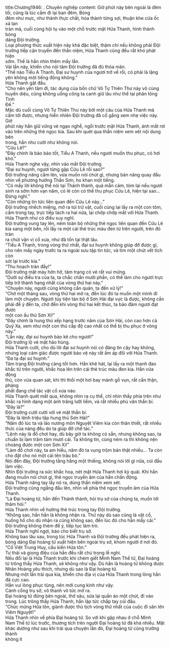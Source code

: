 title:Chương1946: . Chuyên nghiệp
content:
Giờ phút này bên ngoài là đêm tối, cũng là lúc cấm đi lại ban đêm. Bóng<br>đêm như mực, như thành thực chất, hóa thành từng sợi, thuận khe cửa ốc xá lan<br>tràn mà, cuối cùng hội tụ vào một chỗ trước mặt Hứa Thanh, hình thành bóng<br>dáng Đội trưởng.<br>Loại phương thức xuất hiện này khá đặc biệt, thậm chí nếu không phải Đội<br>trưởng tiếp cận truyền đến thần niệm, Hứa Thanh cũng đều rất khó phát hiện<br>sớm. Thế là hắn nhìn thêm mấy lần.<br>Vài lần này, khiến cho nội tâm Đội trưởng đã đủ thỏa mãn.<br>“Thế nào Tiểu A Thanh, Đại sư huynh của ngươi trở về rồi, có phải là lặng<br>yên không một tiếng động không.”<br>Hứa Thanh gật đầu.<br>“Cho nên yên tâm đi, tác dụng của bốn chữ Vô Tự Thiên Thư này vô cùng<br>huyền diệu, cũng không uổng công ta canh giữ lâu như thế tại phân tông Tinh<br>Đế.”<br>Mặc dù cuối cùng Vô Tự Thiên Thư này bởi một câu của Hứa Thanh mà<br>cầm tới được, nhưng hiển nhiên Đội trưởng đã cố gắng xem nhẹ việc này. Giờ<br>phút này hắn giữ vững vẻ ngạo nghễ, ngồi trước mặt Hứa Thanh, ánh mắt rơi<br>vào trên những thẻ ngọc kia. Sau khi quét qua thần niệm xem xét nội dung bên<br>trong, hắn như cười như không nói.<br>“Cửu Lê?”<br>“Đây chính là bảo bảo tốt, Tiểu A Thanh, nếu ngươi muốn thu phục, có hơi<br>khó.”<br>Hứa Thanh nghe vậy, nhìn vào mắt Đội trưởng.<br>“Đại sư huynh, ngươi từng gặp Cửu Lê rồi sao?”<br>Đội trưởng nâng cằm lên, vừa muốn nói chút gì, nhưng bản năng quay đầu<br>nhìn về phương hướng Thần Sơn, ho khan một tiếng.<br>“Có mấy lời không thể nói tại Thánh thành, quá mẫn cảm, tóm lại nếu ngươi<br>sinh ra sớm hơn vạn năm, có lẽ còn có thể thu phục Cửu Lê, hiện tại sao…<br>Đừng nghĩ.”<br>“Còn những tin tức liên quan đến Cửu Lê này…”<br>Đội trưởng nhếch miệng, mở ra túi trữ vật, cuối cùng lại lấy ra một con tôm,<br>cầm trong tay, trực tiếp tách ra hai nửa, lại chớp chớp mắt với Hứa Thanh.<br>Hứa Thanh như có điều suy nghĩ.<br>Đội trưởng vung tay lên, ném toàn bộ những thẻ ngọc liên quan đến Cửu Lê<br>kia sang một bên, rồi lấy ra một cái thẻ trúc màu đen từ trên người, trên đó tràn<br>ra chút vận vị cổ xưa, như đã tồn tại thật lâu.<br>“Tiểu A Thanh, trong vòng thứ nhất, đại sư huynh không giúp đỡ được gì,<br>cho nên mấy ngày trước ta ra ngoài sưu tập tin tức, và tìm một chút vết tích còn<br>sót lại trước kia.”<br>“Thu hoạch tràn đầy!”<br>Đội trưởng mặt mày hớn hở, tâm trạng có vẻ rất vui mừng.<br>“Dưới sự điều tra của ta, ta chắc chắn mười phần, có thể làm cho ngươi trực<br>tiếp trở thành hạng nhất của vòng thứ hai này.”<br>“Chuyện này, ngươi cũng không cần quản, ta đến xử lý!”<br>“Chờ một tháng sau, vòng thứ hai mở ra, đến lúc đó ta muốn một mình đi<br>làm một chuyện. Ngươi tùy tiện tản bộ ở Sơn Hải đại vực là được, không cần<br>phải để ý đến ta, chờ đến khi vòng thứ hai kết thúc, ta bảo đảm ngươi đạt được<br>một con ấu thú Sơn Xi!”<br>“Đây chính là hung thú xếp hạng trước năm của Sơn Hải, còn cao hơn cả<br>Quỷ Xa, xem như một con thú cấp độ cao nhất có thể bị thu phục ở vòng này.”<br>“Lần này, đại sư huynh bảo kê cho ngươi!”<br>Đội trưởng lộ vẻ mặt hào hùng.<br>Hứa Thanh cười, cho dù lời đại sư huynh nói có đáng tin cậy hay không,<br>nhưng loại cảm giác được người bảo vệ này rất ấm áp đối với Hứa Thanh.<br>“Đa tạ đại sư huynh.”<br>Tâm trạng Đội trưởng càng tốt hơn. Hắn khẽ hát, lại lấy ra một thanh đao<br>khắc từ trên người, khắc họa lên trên cái thẻ trúc màu đen kia. Hắn vừa động<br>thủ, còn vừa quan sát, khi thì thổi một hơi bay mảnh gỗ vụn, rất cẩn thận, phảng<br>phất đang chế tác vật cổ xưa nào.<br>Hứa Thanh quét mắt qua, không nhìn ra cụ thể, chỉ nhìn thấy phía trên như<br>khắc ra hình dạng một ánh trăng lưỡi liềm, và rất nhiều phù văn thần bí.<br>“Đây là?”<br>Đội trưởng cười cười với vẻ mặt thần bí.<br>“Đây là lệnh triệu tập hung thú Sơn Hải!”<br>“Năm đó lúc ta và lão nương môn Nguyệt Viêm kia còn thân thiết, rất nhiều<br>thức của nàng đều do ta giúp đỡ chế tác.”<br>“Lệnh này là đồ chơi hay, dù bây giờ ta không có sẵn, nhưng không sao, ta<br>chuẩn bị làm trăm tám mươi cái. Ta không tin, cùng ném ra thì không nện<br>choáng được một con Sơn Xi!”<br>“Làm đồ chơi này, ta am hiểu, năm đó ta vụng trộm bán thật nhiều… Ta còn<br>cho đặt cho nó một cái tên trâu bò.”<br>Nói đến đây, Đội trưởng tằng hắng một thiếng, không nói lời gì nữa, cúi đầu<br>làm việc.<br>Nhìn Đội trưởng ra sức khắc hoạ, nét mặt Hứa Thanh hơi kỳ quái. Khi hắn<br>đang muốn nói chút gì, thẻ ngọc truyền âm của hắn chấn động.<br>Hứa Thanh nâng tay lấy nó ra, dùng thần niệm xem xét.<br>Đội trưởng cũng ngẩng đầu lên, nhìn về phía thẻ ngọc truyền âm của Hứa<br>Thanh.<br>“Là Đại hoàng tử, hắn đến Thánh thành, hỏi trụ sở của chúng ta, muốn tới<br>thăm hỏi.”<br>Hứa Thanh nhìn về hướng thẻ trúc trong tay Đội trưởng.<br>“Không sao, hắn hẳn là không nhận ra. Thứ này dù sao cũng là vật cổ,<br>huống hồ cho dù nhận ra cũng không sao, đến lúc đó cho hắn mấy cái.”<br>Đội trưởng không thèm để ý, tiếp tục làm trò.<br>Hứa Thanh nghĩ ngợi, báo cho biết trụ sở.<br>Không bao lâu sau, trong lúc Hứa Thanh và Đội trưởng đều phát hiện ra,<br>bóng dáng Đại hoàng tử xuất hiện bên ngoài trụ sở, khom người ở nơi đó.<br>“Cổ Việt Trung Huy, cầu kiến Hứa tôn.”<br>Tư thái và giọng điệu của hắn đều rất chú trọng lễ nghi.<br>Nếu đổi lại là Hứa Thanh trước khi chém giết Minh Nam Thế tử, Đại hoàng<br>tử trông thấy Hứa Thanh, sẽ không như vậy. Dù hắn là hoàng tử không được<br>Nhân Hoàng yêu thích, nhưng dù sao là Đại hoàng tử.<br>Nhưng một lần trải qua kia, khiến cho địa vị của Hứa Thanh trong lòng hắn<br>đã cực cao.<br>Hắn vui lòng phục tùng, nên mới cung kính như vậy.<br>Cánh cổng trụ sở, vô thanh vô tức mở ra.<br>Đại hoàng tử đứng bên ngoài, thở sâu, sửa lại quần áo một chút, đi vào<br>trong. Lúc trông thấy Hứa Thanh, hắn lập tức chắp tay cúi đầu.<br>“Chúc mừng Hứa tôn, giành được thủ tịch vòng thứ nhất của cuộc đi săn lớn<br>Viêm Nguyệt!”<br>Hứa Thanh nhìn về phía Đại hoàng tử. So với khi gặp nhau ở chỗ Minh<br>Nam Thế tử lúc trước, thương tích trên người Đại hoàng tử đã khá nhiều. Mặt<br>khác dường như sau khi trải qua chuyện lần đó, Đại hoàng tử cũng trưởng thành<br>không ít